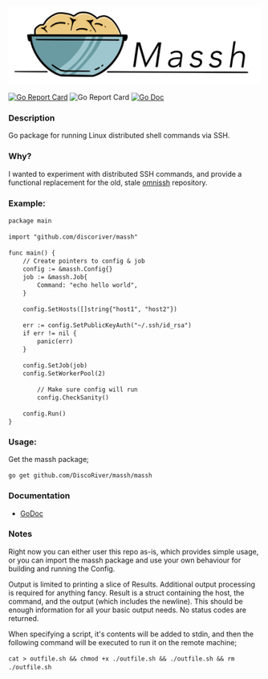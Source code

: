 ![logo](./doc/logo.jpg)

[![Go Report Card](https://goreportcard.com/badge/github.com/DiscoRiver/massh)](https://goreportcard.com/report/github.com/DiscoRiver/massh) ![Go Report Card](https://img.shields.io/github/license/DiscoRiver/massh) [![Go Doc](https://img.shields.io/badge/GoDoc-Available-informational)](https://godoc.org/github.com/DiscoRiver/massh)

### Description
Go package for running Linux distributed shell commands via SSH. 

### Why?
I wanted to experiment with distributed SSH commands, and provide a functional replacement for the old, 
stale [omnissh](https://github.com/rykugur/omnissh) repository.

### Example:

```
package main

import "github.com/discoriver/massh"

func main() {
	// Create pointers to config & job
	config := &massh.Config{}
	job := &massh.Job{
		Command: "echo hello world",
	}
	
	config.SetHosts([]string{"host1", "host2"})
	
	err := config.SetPublicKeyAuth("~/.ssh/id_rsa")
	if err != nil {
		panic(err)
	}
	
	config.SetJob(job)
	config.SetWorkerPool(2)
	
        // Make sure config will run
        config.CheckSanity()

	config.Run()
}
```

### Usage:
Get the massh package;

```go get github.com/DiscoRiver/massh/massh```

### Documentation

* [GoDoc](https://godoc.org/github.com/DiscoRiver/massh/massh)

### Notes
Right now you can either user this repo as-is, which provides simple usage, or you can import the massh
package and use your own behaviour for building and running the Config.

Output is limited to printing a slice of Results. Additional output processing is required for anything
fancy. Result is a struct containing the host, the command, and the output (which includes the newline). 
This should be enough information for all your basic output needs. No status codes are returned. 

When specifying a script, it's contents will be added to stdin, and then the following command will be
executed to run it on the remote machine;

```cat > outfile.sh && chmod +x ./outfile.sh && ./outfile.sh && rm ./outfile.sh```

